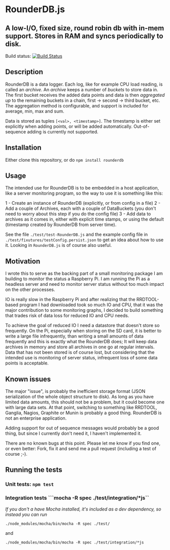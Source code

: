 
# RounderDB.js
## A low-I/O, fixed size, round robin db with in-mem support. Stores in RAM and syncs periodically to disk.

Build status: [![Build Status](https://travis-ci.org/aweijnitz/RounderDB.js.png)](https://travis-ci.org/aweijnitz/RounderDB.js)

## Description
RounderDB is a data logger. Each log, like for example CPU load reading, is called an *archive*. An *archive* keeps a number of *buckets* to store data in. The first bucket receives the added data points and data is then *aggregated up* to the remaining buckets in a chain, first -> second -> third bucket, etc. The aggregation method is configurable, and support is included for average, min, max and sum. 

Data is stored as tuples ```[<val>, <timestamp>]```. The timestamp is either set explicitly when adding points, or will be added automatically. Out-of-sequence adding is currently not supported. 

## Installation
Either clone this repository, or do ```npm install rounderdb```

## Usage
The intended use for RounderDB is to be embedded in a host application, like a server monitoring program, so the way to use it is something like this:

1 - Create an instance of RounderDB (explicitly, or from config in a file)
2 - Add a couple of Archives, each with a couple of DataBuckets (you don't need to worry about this step if you do the config file)
3 - Add data to archives as it comes in, either with explicit time stamps, or using the default (timestamp created by RounderDB from server time).

See the file ```./test/test-RounderDB.js``` and the example config file in ```./test/fixutures/testConfig.persist.json``` to get an idea about how to use it. Looking in ```RounderDB.js``` is of course also useful.

## Motivation
I wrote this to serve as the backing part of a small monitoring package I am building to monitor the status a Raspberry Pi. I am running the Pi as a headless server and need to monitor server status without too much impact on the other processes. 

IO is really slow in the Raspberry Pi and after realizing that the RRDTOOL-based program I had downloaded took so much IO and CPU, that it was the major contribution to some monitoring graphs, I decided to build something that trades risk of data loss for reduced IO and CPU needs. 

To achieve the goal of reduced IO I need a datastore that doesn't store so frequently. On the Pi, especially when storing on the SD card, it is better to write a large file infrequently, than writing a small amounts of data frequently and this is exactly what the RounderDB does; It will keep data archives in memory and store all archives in one go at regular intervals. Data that has not been stored is of course lost, but considering that the intended use is monitoring of server status, infrequent loss of some data points is acceptable.


## Known issues
The major "issue", is probably the inefficient storage format (JSON serialization of the whole object structure to disk). As long as you have limited data amounts, this should not be a problem, but it could become one with large data sets. At that point, switching to something like RRDTOOL, Ganglia, Nagios, Graphite or Munin is probably a good thing. RounderDB is not an enterprise application.

Adding support for out of sequence messages would probably be a good thing, but since I currently don't need it, I haven't implemented it.

There are no known bugs at this point. Please let me know if you find one, or even better: Fork, fix it and send me a pull request (including a test of course ;-).


## Running the tests
### Unit tests: ```npm test```
### Integration tests ```mocha -R spec ./test/integration/*js``

*If you don't a have Mocha installed, it's included as a dev dependency, so instead you can run*

```./node_modules/mocha/bin/mocha -R spec ./test/```

and

```./node_modules/mocha/bin/mocha -R spec ./test/integration/*js```
